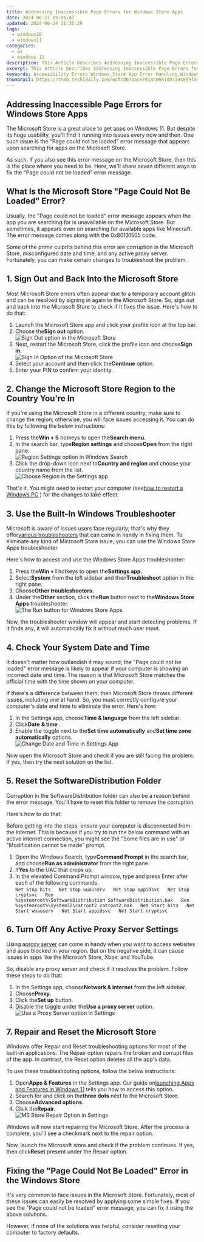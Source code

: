 ```yaml
---
title: Addressing Inaccessible Page Errors for Windows Store Apps
date: 2024-06-21 15:55:47
updated: 2024-06-24 11:35:29
tags:
  - windows10
  - windows11
categories:
  - os
  - windows 11
description: This Article Describes Addressing Inaccessible Page Errors for Windows Store Apps
excerpt: This Article Describes Addressing Inaccessible Page Errors for Windows Store Apps
keywords: Accessibility Errors Windows,Store App Error Handling,Windows Store Fix Guide,Inaccessible Pages WinStore,User Error Resolution WSAP,Page Failure Windows Store,Develop Errors WindowsApp
thumbnail: https://thmb.techidaily.com/ecfcd073ace7d18c0661d93194869f4c69c9a93b7f7e0b0c3bf6cf212d7d6071.jpg
---
```


## Addressing Inaccessible Page Errors for Windows Store Apps

 The Microsoft Store is a great place to get apps on Windows 11\. But despite its huge usability, you'll find it running into issues every now and then. One such issue is the "Page could not be loaded" error message that appears upon searching for apps on the Microsoft Store.

 As such, if you also see this error message on the Microsoft Store, then this is the place where you need to be. Here, we'll share seven different ways to fix the "Page could not be loaded" error message.

## What Is the Microsoft Store "Page Could Not Be Loaded" Error?

 Usually, the "Page could not be loaded" error message appears when the app you are searching for is unavailable on the Microsoft Store. But sometimes, it appears even on searching for available apps like Minecraft. The error message comes along with the 0x80131505 code.

 Some of the prime culprits behind this error are corruption in the Microsoft Store, misconfigured date and time, and any active proxy server. Fortunately, you can make certain changes to troubleshoot the problem.

## 1\. Sign Out and Back Into the Microsoft Store

 Most Microsoft Store errors often appear due to a temporary account glitch and can be resolved by signing in again to the Microsoft Store. So, sign out and back into the Microsoft Store to check if it fixes the issue. Here's how to do that:

1. Launch the Microsoft Store app and click your profile icon at the top bar.
2. Choose the**Sign out** option.  
![Sign Out option in the Microsoft Store](https://static1.makeuseofimages.com/wordpress/wp-content/uploads/2023/01/sign-out-option.jpg)
3. Next, restart the Microsoft Store, click the profile icon and choose**Sign in.**  
![Sign In Option of the Microsoft Store](https://static1.makeuseofimages.com/wordpress/wp-content/uploads/2023/01/sign-in-option.jpg)
4. Select your account and then click the**Continue** option.
5. Enter your PIN to confirm your identity.

## 2\. Change the Microsoft Store Region to the Country You're In

 If you're using the Microsoft Store in a different country, make sure to change the region; otherwise, you will face issues accessing it. You can do this by following the below instructions:

1. Press the**Win + S** hotkeys to open the**Search menu.**
2. In the search bar, type**Region settings** and choose**Open** from the right pane.  
![Region Settings option in Windows Search](https://static1.makeuseofimages.com/wordpress/wp-content/uploads/2023/01/region-settings-1.jpg)
3. Click the drop-down icon next to**Country and region** and choose your country name from the list.  
![Choose Region in the Settings app](https://static1.makeuseofimages.com/wordpress/wp-content/uploads/2023/01/choose-region.jpg)

 That's it. You might need to restart your computer (see[how to restart a Windows PC](https://www.makeuseof.com/windows-restart-methods/) ) for the changes to take effect.

## 3\. Use the Built-In Windows Troubleshooter

 Microsoft is aware of issues users face regularly; that's why they offer[various troubleshooters](https://www.makeuseof.com/windows-11-troubleshooters/) that can come in handy in fixing them. To eliminate any kind of Microsoft Store issue, you can use the Windows Store Apps troubleshooter.

 Here's how to access and use the Windows Store Apps troubleshooter:

1. Press the**Win + I** hotkeys to open the**Settings app.**
2. Select**System** from the left sidebar and then**Troubleshoot** option in the right pane.
3. Choose**Other troubleshooters.**
4. Under the**Other** section, click the**Run** button next to the**Windows Store Apps** troubleshooter.  
![The Run button for Windows Store Apps](https://static1.makeuseofimages.com/wordpress/wp-content/uploads/2022/12/the-run-button.jpg)

 Now, the troubleshooter window will appear and start detecting problems. If it finds any, it will automatically fix it without much user input.

## 4\. Check Your System Date and Time

 It doesn't matter how outlandish it may sound; the "Page could not be loaded" error message is likely to appear if your computer is showing an incorrect date and time. The reason is that Microsoft Store matches the official time with the time shown on your computer.

 If there's a difference between them, then Microsoft Store throws different issues, including one at hand. So, you must correctly configure your computer's date and time to eliminate the error. Here's how:

1. In the Settings app, choose**Time & language** from the left sidebar.
2. Click**Date** **& time** .
3. Enable the toggle next to the**Set time automatically** and**Set time zone automatically** options.  
![Change Date and Time in Settings App](https://static1.makeuseofimages.com/wordpress/wp-content/uploads/2023/01/change-date-and-time.jpg)

 Now open the Microsoft Store and check if you are still facing the problem. If yes, then try the next solution on the list.

## 5\. Reset the SoftwareDistribution Folder

 Corruption in the SoftwareDistribution folder can also be a reason behind the error message. You'll have to reset this folder to remove the corruption.

Here's how to do that:

 Before getting into the steps, ensure your computer is disconnected from the internet. This is because if you try to run the below command with an active internet connection, you might see the "Some files are in use" or "Modification cannot be made" prompt.

1. Open the Windows Search, type**Command Prompt** in the search bar, and choose**Run as administrator** from the right pane.
2. If**Yes** to the UAC that crops up.
3. In the elevated Command Prompt window, type and press Enter after each of the following commands.  
`Net Stop bits  
Net Stop wuauserv  
Net Stop appidsvc  
Net Stop cryptsvc  
Ren %systemroot%\SoftwareDistribution SoftwareDistribution.bak  
Ren %systemroot%\system32\catroot2 catroot2.bak  
Net Start bits  
Net Start wuauserv  
Net Start appidsvc  
Net Start cryptsvc`

## 6\. Turn Off Any Active Proxy Server Settings

 Using a[proxy server](https://www.makeuseof.com/tag/what-is-a-proxy-server/) can come in handy when you want to access websites and apps blocked in your region. But on the negative side, it can cause issues in apps like the Microsoft Store, Xbox, and YouTube.

 So, disable any proxy server and check if it resolves the problem. Follow these steps to do that:

1. In the Settings app, choose**Network & internet** from the left sidebar.
2. Choose**Proxy.**
3. Click the**Set up** button.
4. Disable the toggle under the**Use a proxy server** option.  
![Use a Proxy Server option in Settings](https://static1.makeuseofimages.com/wordpress/wp-content/uploads/2023/01/use-a-proxy-server-option.jpg)

## 7\. Repair and Reset the Microsoft Store

 Windows offer Repair and Reset troubleshooting options for most of the built-in applications. The Repair option repairs the broken and corrupt files of the app. In contrast, the Reset option deletes all the app's data.

To use these troubleshooting options, follow the below instructions:

1. Open**Apps & Features** in the Settings app. Our guide on[launching Apps and Features in Windows 11](https://www.makeuseof.com/9-ways-to-open-the-apps-features-tool-in-windows-11/) tells you how to access this option.
2. Search for and click on the**three dots** next to the Microsoft Store.
3. Choose**Advanced options.**
4. Click the**Repair.**  
![MS Store Repair Option in Settings](https://static1.makeuseofimages.com/wordpress/wp-content/uploads/2023/01/ms-store-repair-option.jpg)

 Windows will now start repairing the Microsoft Store. After the process is complete, you'll see a checkmark next to the repair option.

 Now, launch the Microsoft store and check if the problem continues. If yes, then click**Reset** present under the Repair option.

## Fixing the "Page Could Not Be Loaded" Error in the Windows Store

 It's very common to face issues in the Microsoft Store. Fortunately, most of these issues can easily be resolved by applying some simple fixes. If you see the "Page could not be loaded" error message, you can fix it using the above solutions.

 However, if none of the solutions was helpful, consider resetting your computer to factory defaults.


<ins class="adsbygoogle"
     style="display:block"
     data-ad-format="autorelaxed"
     data-ad-client="ca-pub-7571918770474297"
     data-ad-slot="1223367746"></ins>



<ins class="adsbygoogle"
     style="display:block"
     data-ad-client="ca-pub-7571918770474297"
     data-ad-slot="8358498916"
     data-ad-format="auto"
     data-full-width-responsive="true"></ins>

